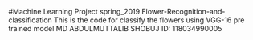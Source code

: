 #Machine Learning Project spring_2019 
Flower-Recognition-and-classification
This is the code for classify the flowers using VGG-16 pre trained model
MD ABDULMUTTALIB SHOBUJ
ID: 118034990005
